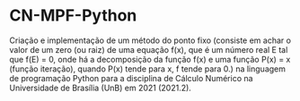 # CN-MPF-Python
Criação e implementação de um método do ponto fixo (consiste em achar o valor de um zero (ou raiz) de uma equação f(x), que é um número real E tal que f(E) = 0, onde há a decomposição da função f(x) e uma função P(x) = x (função iteração), quando P(x) tende para x, f tende para 0.) na linguagem de programação Python para a disciplina de Cálculo Numérico na Universidade de Brasília (UnB) em 2021 (2021.2).
